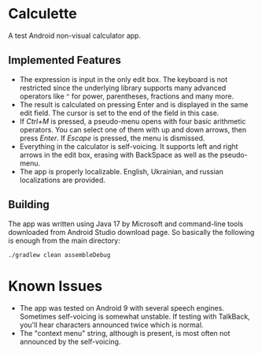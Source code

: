 # Calculette

A test Android non-visual calculator app.

## Implemented Features

* The expression is input in the only edit box. The keyboard is not restricted since the underlying library supports many advanced operators like `^` for power, parentheses, fractions and many more.
* The result is calculated on pressing Enter and is displayed in the same edit field. The cursor is set to the end of the field in this case.
* If *Ctrl+M* is pressed, a pseudo-menu opens with four basic arithmetic operators. You can select one of them with up and down arrows, then press *Enter*. If *Escape* is pressed, the menu is dismissed.
* Everything in the calculator is self-voicing. It supports left and right arrows in the edit box, erasing with BackSpace as well as the pseudo-menu.
* The app is properly localizable. English, Ukrainian, and russian localizations are provided.

## Building

The app was written using Java 17 by Microsoft and command-line tools downloaded from Android Studio download page. So basically the following is enough from the main directory:

```shell
./gradlew clean assembleDebug
```

# Known Issues

* The app was tested on Android 9 with several speech engines. Sometimes self-voicing is somewhat unstable. If testing with TalkBack, you'll hear characters announced twice which is normal.
* The "context menu" string, although is present, is most often not announced by the self-voicing.
